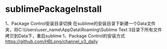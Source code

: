 # sublimePackageInstall
1、Package Control安装目录切换
在sublime的安装目录下新建一个Data文件夹，将C:\Users\user_name\AppData\Roaming\Sublime Text 3目录下所有文件拷贝到Data下，重启sublime
1、Package Control的安装方式
https://github.com/HBLong/channel_v3_daily
